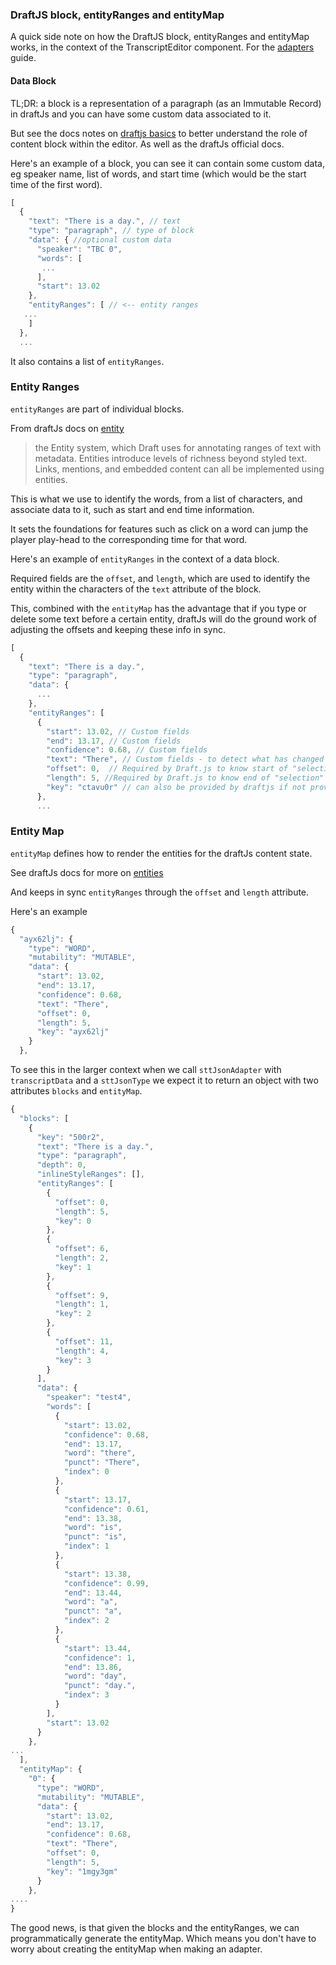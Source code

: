 
### DraftJS block, entityRanges and entityMap

A quick side note on how the DraftJS block, entityRanges and entityMap works, in the context of the TranscriptEditor component. For the [adapters](./adapters.md) guide.


#### Data Block

TL;DR: a block is a representation of a paragraph (as an Immutable Record) in draftJs and you can have some custom data associated to it.

But see the docs notes on [draftjs basics](https://github.com/bbc/react-transcript-editor/blob/master/docs/notes/draftjs/2018-10-01-draftjs-1-basics.md) to better understand the role of content block within the editor. As well as the draftJs official docs.

Here's an example of a block, you can see it can contain some custom data, eg speaker name, list of words, and start time (which would be the start time of the first word).

```js
[
  {
    "text": "There is a day.", // text 
    "type": "paragraph", // type of block 
    "data": { //optional custom data
      "speaker": "TBC 0",
      "words": [
       ...
      ],
      "start": 13.02
    },
    "entityRanges": [ // <-- entity ranges
   ...
    ]
  },
  ...
```

It also contains a list of `entityRanges`.

### Entity Ranges

`entityRanges` are part of individual blocks. 

<!-- See the docs notes on [draftjs entity ranges](https://github.com/bbc/react-transcript-editor/blob/master/docs/notes/draftjs/2018-10-02-drafjs-2-entity-range.md) -->

From draftJs docs on [entity](https://draftjs.org/docs/advanced-topics-entities) 

> the Entity system, which Draft uses for annotating ranges of text with metadata. Entities introduce levels of richness beyond styled text. Links, mentions, and embedded content can all be implemented using entities.

This is what we use to identify the words, from a list of characters, and associate data to it, such as start and end time information. 

It sets the foundations for features such as click on a word can jump the player play-head to the corresponding time for that word.

Here's an example of `entityRanges` in the context of a data block.

Required fields are the `offset`, and `length`, which are used to identify the entity within the characters of the `text` attribute of the block.

This, combined with the `entityMap` has the advantage that if you type or delete some text before a certain entity, draftJs will do the ground work of adjusting the offsets and keeping these info in sync.

```js
[
  {
    "text": "There is a day.",
    "type": "paragraph",
    "data": {
      ...
    },
    "entityRanges": [
      {
        "start": 13.02, // Custom fields
        "end": 13.17, // Custom fields
        "confidence": 0.68, // Custom fields
        "text": "There", // Custom fields - to detect what has changed
        "offset": 0,  // Required by Draft.js to know start of "selection" 
        "length": 5, //Required by Draft.js to know end of "selection" -  in our case a word 
        "key": "ctavu0r" // can also be provided by draftjs if not provided. But providing your own gives more flexibility 
      },
      ...
```

### Entity Map 

`entityMap` defines how to render the entities for the draftJs content state.

See draftJs docs for more on [entities](https://draftjs.org/docs/advanced-topics-entities#introduction)

And keeps in sync `entityRanges` through the `offset` and `length` attribute.

Here's an example
```js
{
  "ayx62lj": {
    "type": "WORD",
    "mutability": "MUTABLE",
    "data": {
      "start": 13.02,
      "end": 13.17,
      "confidence": 0.68,
      "text": "There",
      "offset": 0,
      "length": 5,
      "key": "ayx62lj"
    }
  },
```

To see this in the larger context when we call `sttJsonAdapter` with `transcriptData` and a `sttJsonType` we expect it to return an object with two attributes `blocks` and `entityMap`.  

```js
{
  "blocks": [
    {
      "key": "500r2",
      "text": "There is a day.",
      "type": "paragraph",
      "depth": 0,
      "inlineStyleRanges": [],
      "entityRanges": [
        {
          "offset": 0,
          "length": 5,
          "key": 0
        },
        {
          "offset": 6,
          "length": 2,
          "key": 1
        },
        {
          "offset": 9,
          "length": 1,
          "key": 2
        },
        {
          "offset": 11,
          "length": 4,
          "key": 3
        }
      ],
      "data": {
        "speaker": "test4",
        "words": [
          {
            "start": 13.02,
            "confidence": 0.68,
            "end": 13.17,
            "word": "there",
            "punct": "There",
            "index": 0
          },
          {
            "start": 13.17,
            "confidence": 0.61,
            "end": 13.38,
            "word": "is",
            "punct": "is",
            "index": 1
          },
          {
            "start": 13.38,
            "confidence": 0.99,
            "end": 13.44,
            "word": "a",
            "punct": "a",
            "index": 2
          },
          {
            "start": 13.44,
            "confidence": 1,
            "end": 13.86,
            "word": "day",
            "punct": "day.",
            "index": 3
          }
        ],
        "start": 13.02
      }
    },
...
  ],
  "entityMap": {
    "0": {
      "type": "WORD",
      "mutability": "MUTABLE",
      "data": {
        "start": 13.02,
        "end": 13.17,
        "confidence": 0.68,
        "text": "There",
        "offset": 0,
        "length": 5,
        "key": "1mgy3gm"
      }
    },
....
}
```


The good news, is that given the blocks and the entityRanges, we can programmatically generate the entityMap. Which means you don't have to worry about creating the entityMap when making an adapter.